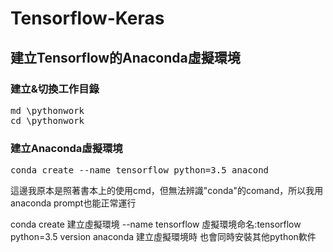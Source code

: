 # Tensorflow-Keras

## 建立Tensorflow的Anaconda虛擬環境  

### 建立&切換工作目錄  
<pre>
md \pythonwork
cd \pythonwork
</code></pre>

### 建立Anaconda虛擬環境  
<pre>
conda create --name tensorflow python=3.5 anacond
</code></pre>
這邊我原本是照著書本上的使用cmd，但無法辨識"conda"的comand，所以我用anaconda prompt也能正常運行

<table>
conda create 建立虛擬環境
--name tensorflow 虛擬環境命名:tensorflow
python=3.5 version
anaconda 建立虛擬環境時 也會同時安裝其他python軟件
</table>